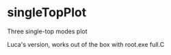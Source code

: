singleTopPlot
=============

Three single-top modes plot

Luca's version, works out of the box with  root.exe full.C



